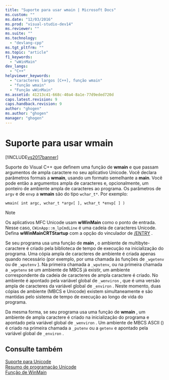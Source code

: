 ```yaml
---
title: "Suporte para usar wmain | Microsoft Docs"
ms.custom: ""
ms.date: "12/03/2016"
ms.prod: "visual-studio-dev14"
ms.reviewer: ""
ms.suite: ""
ms.technology: 
  - "devlang-cpp"
ms.tgt_pltfrm: ""
ms.topic: "article"
f1_keywords: 
  - "wWinMain"
dev_langs: 
  - "C++"
helpviewer_keywords: 
  - "caracteres largos [C++], função wmain"
  - "função wmain"
  - "Função wWinMain"
ms.assetid: 41213c41-668c-40a4-8a1e-77d9eded720d
caps.latest.revision: 9
caps.handback.revision: 9
author: "ghogen"
ms.author: "ghogen"
manager: "ghogen"
---
```

# Suporte para usar wmain
[!INCLUDE[vs2017banner](../assembler/inline/includes/vs2017banner.md)]

Suporte do Visual C\+\+ que definem uma função de **wmain** e que passam argumentos de ampla caractere no seu aplicativo Unicode.  Você declara parâmetros formais a **wmain**, usando um formato semelhante a **main**.  Você pode então a argumentos ampla de caracteres e, opcionalmente, um ponteiro de ambiente ampla de caracteres ao programa.  Os parâmetros de `argv` e de `envp` a **wmain** são do tipo `wchar_t*`.  Por exemplo:  
  
```  
wmain( int argc, wchar_t *argv[ ], wchar_t *envp[ ] )  
```  
  
> [!NOTE]
>  Os aplicativos MFC Unicode usam **wWinMain** como o ponto de entrada.  Nesse caso, `CWinApp::m_lpCmdLine` é uma cadeia de caracteres Unicode.  Defina **wWinMainCRTStartup** com a opção do vinculador de [\/ENTRY](../build/reference/entry-entry-point-symbol.md) .  
  
 Se seu programa usa uma função de **main** , o ambiente de multibyte\- caractere é criado pela biblioteca de tempo de execução na inicialização do programa.  Uma cópia ampla de caracteres de ambiente é criada apenas quando necessário \(por exemplo, por uma chamada às funções de `_wgetenv` ou de `_wputenv` \).  Na primeira chamada a `_wputenv`, ou na primeira chamada a `_wgetenv` se um ambiente de MBCS já existir, um ambiente correspondente da cadeia de caracteres de ampla caractere é criado.  No ambiente é apontado pela variável global de `_wenviron` , que é uma versão ampla de caracteres da variável global de `_environ` .  Neste momento, duas cópias de ambiente \(MBCS e Unicode\) existem simultaneamente e são mantidas pelo sistema de tempo de execução ao longo de vida do programa.  
  
 Da mesma forma, se seu programa usa uma função de **wmain** , um ambiente de ampla caractere é criado na inicialização do programa e apontado pela variável global de `_wenviron` .  Um ambiente de MBCS ASCII \(\) é criado na primeira chamada a `_putenv` ou a `getenv` e apontado pela variável global de `_environ` .  
  
## Consulte também  
 [Suporte para Unicode](../text/support-for-unicode.md)   
 [Resumo de programação Unicode](../text/unicode-programming-summary.md)   
 [Função de WinMain](http://msdn.microsoft.com/library/windows/desktop/ms633559)